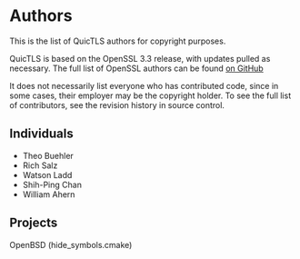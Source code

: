 Authors
=======

This is the list of QuicTLS authors for copyright purposes.

QuicTLS is based on the OpenSSL 3.3 release, with updates pulled as
necessary. The full list of OpenSSL authors can be found
[on GitHub](https://github.com/openssl/openssl/blob/master/AUTHORS.md)

It does not necessarily list everyone who has contributed code,
since in some cases, their employer may be the copyright holder.
To see the full list of contributors, see the revision history in
source control.

Individuals
-----------

 * Theo Buehler
 * Rich Salz
 * Watson Ladd
 * Shih-Ping Chan
 * William Ahern


Projects
-------
OpenBSD (hide_symbols.cmake)

